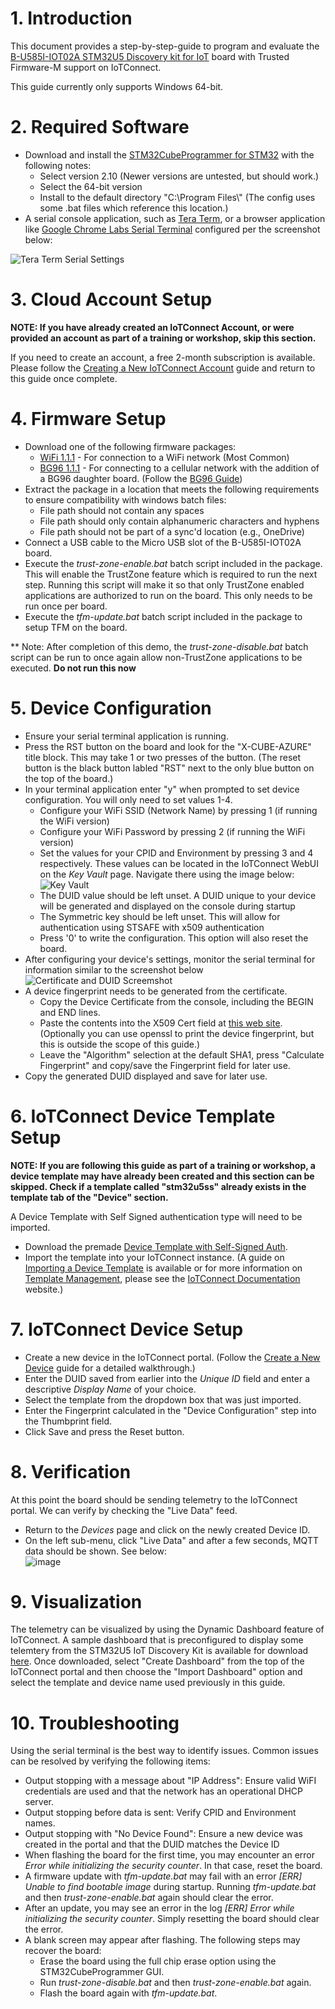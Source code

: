 # 1. Introduction

This document provides a step-by-step-guide to program and evaluate the 
[B-U585I-IOT02A STM32U5 Discovery kit for IoT](https://www.st.com/en/evaluation-tools/b-u585i-iot02a.html) board 
with Trusted Firmware-M support on IoTConnect.

This guide currently only supports Windows 64-bit.

# 2. Required Software

* Download and install the [STM32CubeProgrammer for STM32](https://www.st.com/en/development-tools/stm32cubeprog.html) with the following notes:
  * Select version 2.10 (Newer versions are untested, but should work.)
  * Select the 64-bit version
  * Install to the default directory "C:\Program Files\\" (The config uses some .bat files which reference this location.)
* A serial console application, such as [Tera Term](https://ttssh2.osdn.jp/index.html.en), 
 or a browser application like [Google Chrome Labs Serial Terminal](https://googlechromelabs.github.io/serial-terminal/) configured per the screenshot below:  

![Tera Term Serial Settings](media/teraterm-settings.png "Tera Term Serial Settings")

# 3. Cloud Account Setup
**NOTE: If you have already created an IoTConnect Account, or were provided an account as part of a training or workshop, skip this section.**

If you need to create an account, a free 2-month subscription is available.
Please follow the 
[Creating a New IoTConnect Account](https://github.com/avnet-iotconnect/avnet-iotconnect.github.io/blob/main/documentation/iotconnect/subscription/subscription.md)
guide and return to this guide once complete.

# 4. Firmware Setup

* Download one of the following firmware packages:
  * [WiFi 1.1.1](https://saleshosted.z13.web.core.windows.net/sdk/AzureRTOS/stm32u5-tfm-package-1.1.1.zip) - For connection to a WiFi network (Most Common)
  * [BG96 1.1.1](https://saleshosted.z13.web.core.windows.net/sdk/AzureRTOS/stm32u5-tfm-package-bg96-1.1.1.zip) - For connecting to a cellular network with the addition of a BG96 daughter board. (Follow the [BG96 Guide](BG96.md))
* Extract the package in a location that meets the following requirements to ensure compatibility with windows batch files:
  * File path should not contain any spaces
  * File path should only contain alphanumeric characters and hyphens
  * File path should not be part of a sync'd location (e.g., OneDrive)
* Connect a USB cable to the Micro USB slot of the B-U585I-IOT02A board.
* Execute the *trust-zone-enable.bat* batch script included in the package.<br>This will enable the TrustZone feature which is required to run the next step.
Running this script will make it so that only TrustZone enabled applications are authorized to run on the board. This only needs to be run once per board.
* Execute the *tfm-update.bat* batch script included in the package to setup TFM on the board.

** Note: After completion of this demo, the *trust-zone-disable.bat* batch script can be run to once again allow non-TrustZone applications to be executed. **Do not run this now**

# 5. Device Configuration
* Ensure your serial terminal application is running.
* Press the RST button on the board and look for the "X-CUBE-AZURE" title block. This may take 1 or two presses of the button. (The reset button is the black button labled "RST" next to the only blue button on the top of the board.)
* In your terminal application enter "y" when prompted to set device configuration. You will only need to set values 1-4.
  * Configure your WiFi SSID (Network Name) by pressing 1 (if running the WiFi version)
  * Configure your WiFi Password by pressing 2 (if running the WiFi version)
  * Set the values for your CPID and Environment by pressing 3 and 4 respectively. These values can be located 
in the IoTConnect WebUI on the *Key Vault* page. 
Navigate there using the image below:<br>![Key Vault](https://github.com/avnet-iotconnect/avnet-iotconnect.github.io/blob/main/assets/key_vault.png "Key Vault")
  * The DUID value should be left unset. A DUID unique to your device will be generated and displayed on the console during startup
  * The Symmetric key should be left unset. This will allow for authentication using STSAFE with x509 authentication
  * Press '0' to write the configuration. This option will also reset the board.
* After configuring your device's settings, monitor the serial terminal for information similar to the screenshot below
  ![Certificate and DUID Screemshot](media/duid-and-certifciate-console.png "Certificate and DUID Screemshot") 
* A device fingerprint needs to be generated from the certificate.
  * Copy the Device Certificate from the console, including the BEGIN and END lines.
  * Paste the contents into the X509 Cert field at [this web site](https://www.samltool.com/fingerprint.php). (Optionally you can use openssl to print the device fingerprint, but this is outside the scope of this guide.)
  * Leave the "Algorithm" selection at the default SHA1, press "Calculate Fingerprint" and copy/save the Fingerprint field for later use.
* Copy the generated DUID displayed and save for later use.

# 6. IoTConnect Device Template Setup
**NOTE: If you are following this guide as part of a training or workshop, a device template may have already been created and this section can be skipped. Check if a template called "stm32u5ss" already exists in the template tab of the "Device" section.**

A Device Template with Self Signed authentication type will need to be imported.
* Download the premade [Device Template with Self-Signed Auth](templates/device/stm32u5self_signed_template.JSON).
* Import the template into your IoTConnect instance. (A guide on [Importing a Device Template](https://github.com/avnet-iotconnect/avnet-iotconnect.github.io/blob/main/documentation/iotconnect/import_device_template.md) is available or for more information on [Template Management](https://docs.iotconnect.io/iotconnect/user-manuals/devices/template-management/), please see the [IoTConnect Documentation](https://iotconnect.io) website.)

# 7. IoTConnect Device Setup
* Create a new device in the IoTConnect portal. (Follow the [Create a New Device](https://github.com/avnet-iotconnect/avnet-iotconnect.github.io/blob/main/documentation/iotconnect/create_new_device.md) guide for a detailed walkthrough.)
* Enter the DUID saved from earlier into the *Unique ID* field and enter a descriptive *Display Name* of your choice.
* Select the template from the dropdown box that was just imported.
* Enter the Fingerprint calculated in the "Device Configuration" step into the Thumbprint field.
* Click Save and press the Reset button.

# 8. Verification
At this point the board should be sending telemetry to the IoTConnect portal. We can verify by checking the "Live Data" feed.
* Return to the *Devices* page and click on the newly created Device ID.
* On the left sub-menu, click "Live Data" and after a few seconds, MQTT data should be shown. See below:<br>![image](https://github.com/avnet-iotconnect/iotc-azurertos-sdk/assets/40640041/21d25bbb-71d0-4a9d-9e74-e2acf0983183)

# 9. Visualization
The telemetry can be visualized by using the Dynamic Dashboard feature of IoTConnect.  A sample dashboard that is preconfigured to display some telemtery from the STM32U5 IoT Discovery Kit is available for download [here](templates/dashboards/stm32u5_quickstart_dashboard_export.json).  Once downloaded, select "Create Dashboard" from the top of the IoTConnect portal and then choose the "Import Dashboard" option and select the template and device name used previously in this guide.

# 10. Troubleshooting
Using the serial terminal is the best way to identify issues. Common issues can be resolved by verifying the following items:
* Output stopping with a message about "IP Address":  Ensure valid WiFI credentials are used and that the network has an operational DHCP server.
* Output stopping before data is sent:  Verify CPID and Environment names.
* Output stopping with "No Device Found":  Ensure a new device was created in the portal and that the DUID matches the Device ID
* When flashing the board for the first time, you may encounter an error *Error while initializing the security counter*. In that case, reset the board. 
* A firmware update with *tfm-update.bat* may fail with an error *[ERR] Unable to find bootable image* during startup. Running *tfm-update.bat* and then *trust-zone-enable.bat* again should clear the error.
* After an update, you may see an error in the log *[ERR] Error while initializing the security counter*. Simply resetting the board should clear the error.
* A blank screen may appear after flashing. The following steps may recover the board:
  * Erase the board using the full chip erase option using the STM32CubeProgrammer GUI.
  * Run *trust-zone-disable.bat* and then *trust-zone-enable.bat* again.
  * Flash the board again with *tfm-update.bat*.
